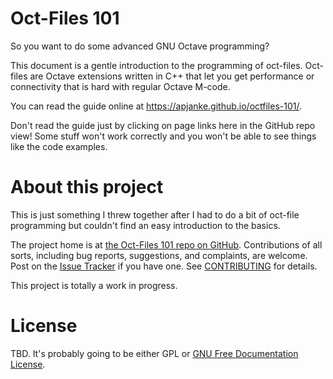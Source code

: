 Oct-Files 101
=============

So you want to do some advanced GNU Octave programming?

This document is a gentle introduction to the programming of oct-files.
Oct-files are Octave extensions written in C++ that let you get performance or connectivity that is hard with regular Octave M-code.

You can read the guide online at https://apjanke.github.io/octfiles-101/.

Don't read the guide just by clicking on page links here in the GitHub repo view!
Some stuff won't work correctly and you won't be able to see things like the code examples.

# About this project

This is just something I threw together after I had to do a bit of oct-file
programming but couldn't find an easy introduction to the basics.

The project home is at [the Oct-Files 101 repo on GitHub](https://github.com/apjanke/octfiles-101).
Contributions of all sorts, including bug reports, suggestions, and complaints, are welcome.
Post on the [Issue Tracker](https://github.com/apjanke/octfiles-101/issues) if you have one. See [CONTRIBUTING](CONTRIBUTING.md) for details.

This project is totally a work in progress.

# License

TBD. It's probably going to be either GPL or [GNU Free Documentation License](https://www.gnu.org/licenses/fdl-1.3.en.html).
